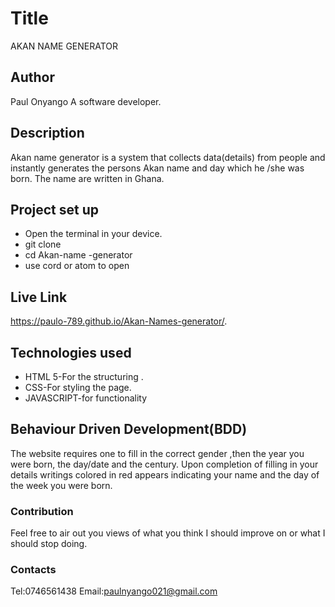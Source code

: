 # Title
 AKAN NAME GENERATOR


## Author
 Paul Onyango
 A software developer.


## Description
Akan name generator is a system that collects data(details) from people and instantly generates the persons Akan name and day which he /she was born.
The name are written in Ghana.


## Project set up
 * Open the terminal in your device.
 * git clone
 * cd Akan-name -generator
 * use cord or atom to open


## Live Link

https://paulo-789.github.io/Akan-Names-generator/.

## Technologies used
* HTML 5-For the structuring .
* CSS-For styling the page.
* JAVASCRIPT-for functionality


## Behaviour Driven Development(BDD)
The website requires one to fill in the correct gender ,then the year you were  born, the day/date  and the century.
Upon completion of filling in your details writings colored in red appears indicating your name and the day of the week you 
were born.

### Contribution
 Feel free to air out you views of what you think I should improve on or what I should stop doing.

 ### Contacts
  Tel:0746561438
  Email:paulnyango021@gmail.com